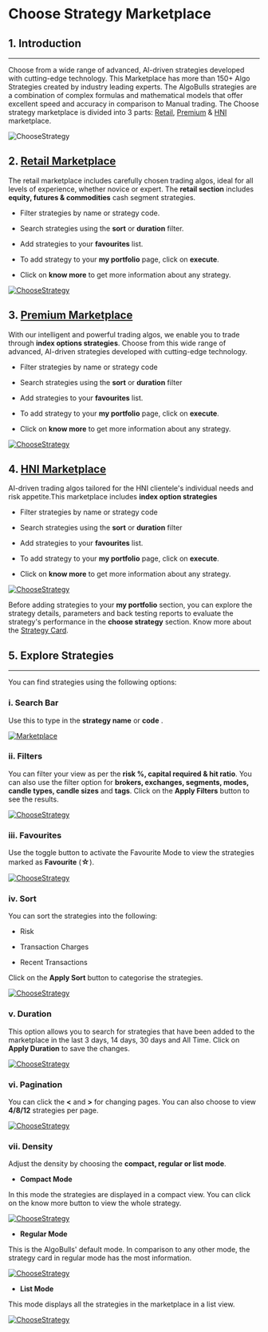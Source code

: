 # Choose Strategy Marketplace

## 1. Introduction
---

Choose from a wide range of advanced, AI-driven strategies developed with cutting-edge technology.
This Marketplace has more than 150+ Algo Strategies created by industry leading experts. The AlgoBulls strategies are a combination of complex formulas and mathematical models that offer excellent speed and accuracy in comparison to Manual trading. 
The Choose strategy marketplace is divided into 3 parts: [Retail](https://app.algobulls.com/marketplace/category/retail), [Premium](https://app.algobulls.com/marketplace/category/premium) & [HNI](https://app.algobulls.com/marketplace/category/hni) marketplace.


![ChooseStrategy](imgs/cs1.png)

## 2. [Retail Marketplace](https://app.algobulls.com/marketplace/category/retail) 
The retail marketplace includes carefully chosen trading algos, ideal for all levels of experience, whether novice or expert. The **retail section** includes **equity, futures & commodities** cash segment strategies. 

* Filter strategies by name or strategy code. 

* Search strategies using the **sort** or **duration** filter. 

* Add strategies to your **favourites** list.

* To add strategy to your **my portfolio** page, click on **execute**.

* Click on **know more** to get more information about any strategy.

[![ChooseStrategy](imgs/retail_marketplace.png "Click to Enlarge or Ctrl+Click to open in a new Tab")](imgs/retail_marketplace.png)

## 3. [Premium Marketplace](https://app.algobulls.com/marketplace/category/premium)  
With our intelligent and powerful trading algos, we enable you to trade through **index options strategies**. Choose from this wide range of advanced, AI-driven strategies developed with cutting-edge technology. 

* Filter strategies by name or strategy code 

* Search strategies using the **sort** or **duration** filter 

* Add strategies to your **favourites** list.

* To add strategy to your **my portfolio** page, click on **execute**.

* Click on **know more** to get more information about any strategy.

[![ChooseStrategy](imgs/premium_marketplace.png "Click to Enlarge or Ctrl+Click to open in a new Tab")](imgs/premium_marketplace.png)

## 4. [HNI Marketplace](https://app.algobulls.com/marketplace/category/hni) 
AI-driven trading algos tailored for the HNI clientele's individual needs and risk appetite.This marketplace includes **index option strategies** 

* Filter strategies by name or strategy code 

* Search strategies using the **sort** or **duration** filter 

* Add strategies to your **favourites** list.

* To add strategy to your **my portfolio** page, click on **execute**.

* Click on **know more** to get more information about any strategy.

[![ChooseStrategy](imgs/hni_marketplace.png "Click to Enlarge or Ctrl+Click to open in a new Tab")](imgs/hni_marketplace.png)

Before adding strategies to your **my portfolio** section, you can explore the strategy details, parameters and back testing reports to evaluate the strategy's performance in the **choose strategy** section. Know more about the [Strategy Card](strategy-card.md).

## 5. Explore Strategies
---
You can find strategies using the following options: 

### i. Search Bar

Use this to type in the **strategy name** or **code** .

[ ![Marketplace](imgs/cs3.png "Click to Enlarge or Ctrl+Click to open in a new Tab")](imgs/cs3.png)

### ii. Filters

[//]: # (You can filter your view as per the **ROI %, risk %, capital required & hit ratio**. You can also use the filter option for **brokers, exchanges, segments, modes, candle types, candle sizes** and **tags**. Click on the **Apply Filters** button to see the results.)
You can filter your view as per the **risk %, capital required & hit ratio**. You can also use the filter option for **brokers, exchanges, segments, modes, candle types, candle sizes** and **tags**. Click on the **Apply Filters** button to see the results.

[![ChooseStrategy](imgs/cs4.png "Click to Enlarge or Ctrl+Click to open in a new Tab")](imgs/cs4.png)

### iii. Favourites

Use the toggle button to activate the Favourite Mode to view the strategies marked as **Favourite** (<font size=3>**☆**</font>).

[![ChooseStrategy](imgs/cs5.png  "Click to Enlarge or Ctrl+Click to open in a new Tab")](imgs/cs5.png)

### iv. Sort

You can sort the strategies into the following:

[//]: # (* ROI)

* Risk 

* Transaction Charges 

* Recent Transactions 

Click on the **Apply Sort** button to categorise the strategies. 

[![ChooseStrategy](imgs/cs6.png "Click to Enlarge or Ctrl+Click to open in a new Tab")](imgs/cs6.png)

### v. Duration

This option allows you to search for strategies that have been added to the marketplace in the last 3 days, 14 days, 30 days and All Time. Click on **Apply Duration** to save the changes. 

[![ChooseStrategy](imgs/cs7.png "Click to Enlarge or Ctrl+Click to open in a new Tab")](imgs/cs7.png)

### vi. Pagination

You can click the **<** and **>** for changing pages. You can also choose to view **4/8/12** strategies per page.

[![ChooseStrategy](imgs/cs8.png "Click to Enlarge or Ctrl+Click to open in a new Tab")]((imgs/cs8.png))

### vii. Density

Adjust the density by choosing the **compact, regular or list mode**.

* **Compact Mode**

In this mode the strategies are displayed in a compact view. You can click on the know more button to view the whole strategy.

[![ChooseStrategy](imgs/compact_mode.png "Click to Enlarge or Ctrl+Click to open in a new Tab")]((imgs/compact_mode.png))

* **Regular Mode** 

This is the AlgoBulls' default mode. In comparison to any other mode, the strategy card in regular mode has the most information.

[![ChooseStrategy](imgs/regular_mode.png "Click to Enlarge or Ctrl+Click to open in a new Tab")](imgs/regular_mode.png)

* **List Mode**

This mode displays all the strategies in the marketplace in a list view.

[![ChooseStrategy](imgs/list_mode.png "Click to Enlarge or Ctrl+Click to open in a new Tab")](imgs/list_mode.png)